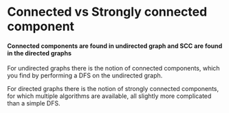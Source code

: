
# Connected vs Strongly connected component

#### Connected components are found in undirected graph and SCC are found in the directed graphs

For undirected graphs there is the notion of connected components, which you find by performing a DFS on the undirected graph.

For directed graphs there is the notion of strongly connected components, for which multiple algorithms are available, all slightly more complicated than a simple DFS.